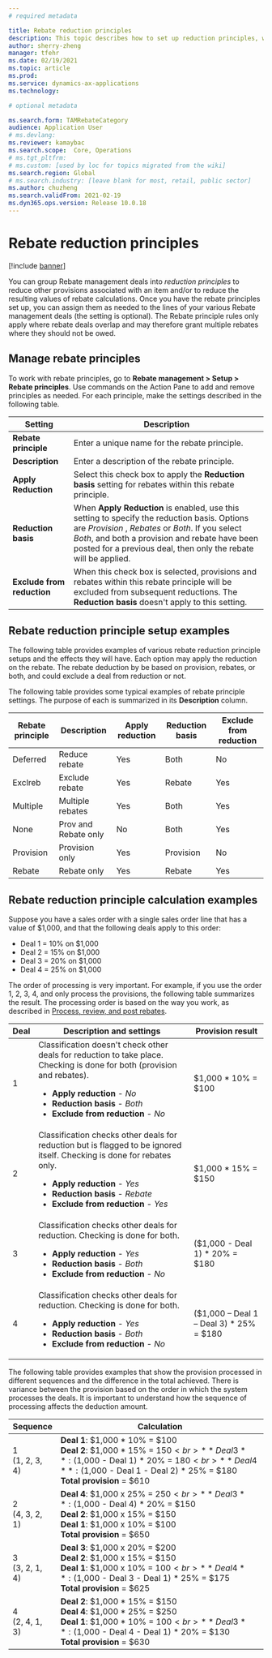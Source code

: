 ```yaml
---
# required metadata

title: Rebate reduction principles
description: This topic describes how to set up reduction principles, which control what happens when multiple rebates apply to the same item or transaction
author: sherry-zheng
manager: tfehr
ms.date: 02/19/2021
ms.topic: article
ms.prod: 
ms.service: dynamics-ax-applications
ms.technology: 

# optional metadata

ms.search.form: TAMRebateCategory
audience: Application User
# ms.devlang: 
ms.reviewer: kamaybac
ms.search.scope:  Core, Operations
# ms.tgt_pltfrm: 
# ms.custom: [used by loc for topics migrated from the wiki]
ms.search.region: Global
# ms.search.industry: [leave blank for most, retail, public sector]
ms.author: chuzheng
ms.search.validFrom: 2021-02-19
ms.dyn365.ops.version: Release 10.0.18
---
```


# Rebate reduction principles

[!include [banner](../includes/banner.md)]

You can group Rebate management deals into *reduction principles* to reduce other provisions associated with an item and/or to reduce the resulting values of rebate calculations. Once you have the rebate principles set up, you can assign them as needed to the lines of your various Rebate management deals (the setting is optional). The Rebate principle rules only apply where rebate deals overlap and may therefore grant multiple rebates where they should not be owed.

## Manage rebate principles

To work with rebate principles, go to **Rebate management \>  Setup \> Rebate principles**. Use commands on the Action Pane to add and remove principles as needed. For each principle, make the settings described in the following table.

| Setting | Description |
| --- | --- |
| **Rebate principle** | Enter a unique name for the rebate principle. |
| **Description** | Enter a description of the rebate principle. |
| **Apply Reduction** | Select this check box to apply the **Reduction basis** setting for rebates within this rebate principle. |
| **Reduction basis** | When **Apply Reduction** is enabled, use this setting to specify the reduction basis. Options are *Provision* , *Rebates* or *Both*. If you select *Both*, and both a provision and rebate have been posted for a previous deal, then only the rebate will be applied. |
| **Exclude from reduction** | When this check box is selected, provisions and rebates within this rebate principle will be excluded from subsequent reductions. The **Reduction basis** doesn't apply to this setting. |

## Rebate reduction principle setup examples

The following table provides examples of various rebate reduction principle setups and the effects they will have. Each option may apply the reduction on the rebate. The rebate deduction by be based on provision, rebates, or both, and could exclude a deal from reduction or not.

The following table provides some typical examples of rebate principle settings. The purpose of each is summarized in its **Description** column.

| Rebate principle | Description | Apply reduction | Reduction basis | Exclude from reduction |
| --- | --- | --- | --- | --- |
| Deferred | Reduce rebate | Yes | Both | No |
| Exclreb | Exclude rebate | Yes | Rebate | Yes |
| Multiple | Multiple rebates | Yes | Both | Yes |
| None | Prov and Rebate only | No | Both | Yes |
| Provision | Provision only | Yes | Provision | No |
| Rebate | Rebate only | Yes | Rebate | Yes  |

## Rebate reduction principle calculation examples

Suppose you have a sales order with a single sales order line that has a value of $1,000, and that the following deals apply to this order:

- Deal 1 = 10% on $1,000
- Deal 2 = 15% on $1,000
- Deal 3 = 20% on $1,000
- Deal 4 = 25% on $1,000

The order of processing is very important. For example, if you use the order 1, 2, 3, 4, and only process the provisions, the following table summarizes the result. The processing order is based on the way you work, as described in [Process, review, and post rebates](process-review-post.md).

| Deal | Description and settings | Provision result |
| --- | --- | --- |
| 1 | Classification doesn't check other deals for reduction to take place. Checking is done for both (provision and rebates).<ul><li>**Apply reduction** - *No*</li><li>**Reduction basis** - *Both*</li><li>**Exclude from reduction** - *No*</li><ul> | $1,000 \* 10% = $100 |
| 2 | Classification checks other deals for reduction but is flagged to be ignored itself. Checking is done for rebates only.<ul><li>**Apply reduction** - *Yes*</li><li>**Reduction basis** - *Rebate*</li><li>**Exclude from reduction** - *Yes*</li><ul>| $1,000 \* 15% = $150 |
| 3 | Classification checks other deals for reduction. Checking is done for both.<ul><li>**Apply reduction** - *Yes*</li><li>**Reduction basis** - *Both*</li><li>**Exclude from reduction** - *No*</li><ul> | ($1,000 - Deal 1) \* 20% = $180 |
| 4 | Classification checks other deals for reduction. Checking is done for both.<ul><li>**Apply reduction** - *Yes*</li><li>**Reduction basis** - *Both*</li><li>**Exclude from reduction** - *No*</li><ul> | ($1,000 – Deal 1 – Deal 3) \* 25% = $180 |

The following table provides examples that show the provision processed in different sequences and the difference in the total achieved. There is variance between the provision based on the order in which the system processes the deals. It is important to understand how the sequence of processing affects the deduction amount.

| Sequence | Calculation |
| --- | --- |
| 1<br>(1, 2, 3, 4) | **Deal 1**: $1,000 \* 10% = $100<br>**Deal 2**: $1,000 \* 15% = $150<br>**Deal 3**: ($1,000 - Deal 1) \* 20% = $180<br>**Deal 4**: ($1,000 - Deal 1 - Deal 2) \* 25% = $180<br>**Total provision** = $610 |
| 2<br>(4, 3, 2, 1) | **Deal 4**: $1,000 x 25% = $250<br>**Deal 3**: ($1,000 - Deal 4) \* 20% = $150<br>**Deal 2**: $1,000 x 15% = $150<br>**Deal 1**: $1,000 x 10% = $100<br>**Total provision** = $650 |
| 3<br>(3, 2, 1, 4) | **Deal 3**: $1,000 x 20% = $200<br>**Deal 2**: $1,000 x 15% = $150<br>**Deal 1**: $1,000 x 10% = $100<br>**Deal 4**: ($1,000 - Deal 3 - Deal 1) \* 25% = $175<br>**Total provision** = $625 |
| 4<br>(2, 4, 1, 3) |**Deal 2**: $1,000 \* 15% = $150<br>**Deal 4**: $1,000 \* 25% = $250<br>**Deal 1**: $1,000 \* 10% = $100<br>**Deal 3**: ($1,000 - Deal 4 - Deal 1) \* 20% = $130<br>**Total provision** = $630 |
